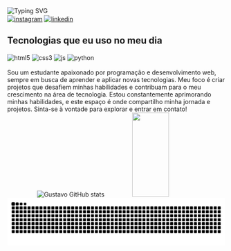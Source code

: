 
<img src="https://readme-typing-svg.herokuapp.com?font=Fira+Code&pause=1000&color=38BDF8&width=435&lines=Olá,+meu+nome+é+Gustavo+Sousa!" alt="Typing SVG" />
<div>
  <a href="https://www.instagram.com/gustxvo07/" target="_blank"><img align="center" alt="instagram" src="https://img.shields.io/badge/Instagram-E4405F?style=for-the-badge&logo=instagram&logoColor=white" /></a>
  <a href="https://www.linkedin.com/in/gustavosousa4424/" target="_blank"><img align="center" alt="linkedin" src="https://img.shields.io/badge/LinkedIn-0077B5?style=for-the-badge&logo=linkedin&logoColor=white" /></a>
  
</div> 

## Tecnologias que eu uso no meu dia

<div style="display: inline_block">
  <img align="center" alt="html5" src="https://img.shields.io/badge/HTML5-E34F26?style=for-the-badge&logo=html5&logoColor=white" />
  <img align="center" alt="css3" src="https://img.shields.io/badge/CSS3-1572B6?style=for-the-badge&logo=css3&logoColor=white" />
  <img align="center" alt="js" src="https://img.shields.io/badge/JavaScript-F7DF1E?style=for-the-badge&logo=javascript&logoColor=black" />
  <img align="center" alt="python" src="https://img.shields.io/badge/Python-3776AB?style=for-the-badge&logo=python&logoColor=white" />

</div><br/>
Sou um estudante apaixonado por programação e desenvolvimento web, sempre em busca de aprender e aplicar novas tecnologias. Meu foco é criar projetos que desafiem minhas habilidades e contribuam para o meu crescimento na área de tecnologia. Estou constantemente aprimorando minhas habilidades, e este espaço é onde compartilho minha jornada e projetos. Sinta-se à vontade para explorar e entrar em contato!

<!-- GitHub Stats -->
<div align="center">  
  <img width="49%" height="195px" src="https://github-readme-stats.vercel.app/api?username=gustxvodev&show_icons=true&count_private=true&hide_border=true&title_color=007BFF&icon_color=007BFF&text_color=c9d1d9&bg_color=0d1117" alt="Gustavo GitHub stats" /> 
  <img width="41%" height="195px" src="https://github-readme-stats.vercel.app/api/top-langs/?username=gustxvodev&layout=compact&hide_border=true&title_color=007BFF&text_color=007BFF&bg_color=0d1117" />
</div>

<!-- Snake Animation -->
<div align="center">  
<img src="https://raw.githubusercontent.com/gustxvodev/gustxvodev/output/snake.svg" alt="Snake animation" />
</div>





